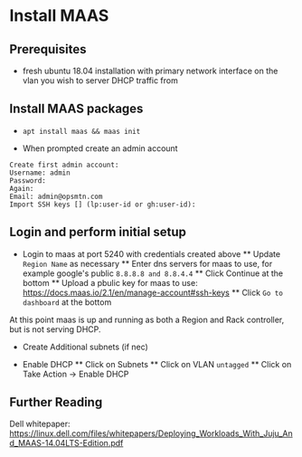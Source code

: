 # Install MAAS

## Prerequisites

* fresh ubuntu 18.04 installation with primary network interface on the vlan you wish to server DHCP traffic from

## Install MAAS packages
* `apt install maas && maas init`

* When prompted create an admin account
```
Create first admin account:
Username: admin
Password: 
Again: 
Email: admin@opsmtn.com
Import SSH keys [] (lp:user-id or gh:user-id): 
```

## Login and perform initial setup
* Login to maas at port 5240 with credentials created above
** Update `Region Name` as necessary
** Enter dns servers for maas to use, for example google's public `8.8.8.8 and 8.8.4.4`
** Click Continue at the bottom
** Upload a pbulic key for maas to use: https://docs.maas.io/2.1/en/manage-account#ssh-keys
** Click `Go to dashboard` at the bottom

At this point maas is up and running as both a Region and Rack controller, but is not serving DHCP.

* Create Additional subnets (if nec)

* Enable DHCP
** Click on Subnets
** Click on VLAN `untagged`
** Click on Take Action -> Enable DHCP

## Further Reading
Dell whitepaper: <https://linux.dell.com/files/whitepapers/Deploying_Workloads_With_Juju_And_MAAS-14.04LTS-Edition.pdf>
